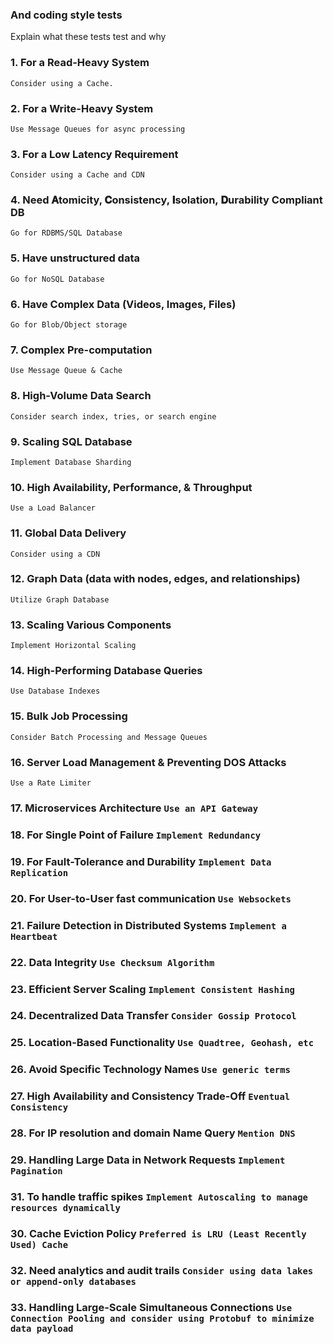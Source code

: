 ### And coding style tests

Explain what these tests test and why

### 1. For a Read-Heavy System 
```Consider using a Cache.```
### 2. For a Write-Heavy System 
```Use Message Queues for async processing```
### 3. For a Low Latency Requirement
```Consider using a Cache and CDN```
### 4. Need 𝐀tomicity, 𝐂onsistency, 𝐈solation, 𝐃urability Compliant DB
```Go for RDBMS/SQL Database```
### 5. Have unstructured data
```Go for NoSQL Database```
### 6. Have Complex Data (Videos, Images, Files)
```Go for Blob/Object storage```
### 7. Complex Pre-computation
```Use Message Queue & Cache```
### 8. High-Volume Data Search
```Consider search index, tries, or search engine```
### 9. Scaling SQL Database
```Implement Database Sharding```
### 10. High Availability, Performance, & Throughput
```Use a Load Balancer```
### 11. Global Data Delivery
```Consider using a CDN```
### 12. Graph Data (data with nodes, edges, and relationships)
```Utilize Graph Database```
### 13. Scaling Various Components
```Implement Horizontal Scaling```
### 14. High-Performing Database Queries
```Use Database Indexes```
### 15. Bulk Job Processing
```Consider Batch Processing and Message Queues```
### 16. Server Load Management & Preventing DOS Attacks 
```Use a Rate Limiter```
### 17. Microservices Architecture ```Use an API Gateway```
### 18. For Single Point of Failure ```Implement Redundancy```
### 19. For Fault-Tolerance and Durability ```Implement Data Replication```
### 20. For User-to-User fast communication ```Use Websockets```
### 21. Failure Detection in Distributed Systems ```Implement a Heartbeat```
### 22. Data Integrity ```Use Checksum Algorithm```
### 23. Efficient Server Scaling ```Implement Consistent Hashing```
### 24. Decentralized Data Transfer ```Consider Gossip Protocol```
### 25. Location-Based Functionality ```Use Quadtree, Geohash, etc```
### 26. Avoid Specific Technology Names ```Use generic terms```
### 27. High Availability and Consistency Trade-Off ```Eventual Consistency```
### 28. For IP resolution and domain Name Query ```Mention DNS```
### 29. Handling Large Data in Network Requests ```Implement Pagination```
### 31. To handle traffic spikes ```Implement Autoscaling to manage resources dynamically```
### 30. Cache Eviction Policy ```Preferred is LRU (Least Recently Used) Cache```
### 32. Need analytics and audit trails ```Consider using data lakes or append-only databases```
### 33. Handling Large-Scale Simultaneous Connections ```Use Connection Pooling and consider using Protobuf to minimize data payload```